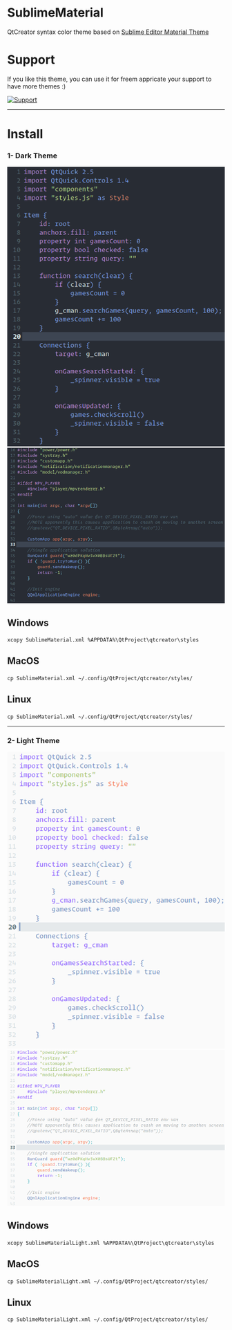# SublimeMaterial
QtCreator syntax color theme based on [Sublime Editor Material Theme](https://github.com/equinusocio/material-theme)

# Support
If you like this theme, you can use it for freem appricate your support to have more themes :)

<a href="https://www.buymeacoffee.com/foxoman" rel="Support">![Support](https://www.buymeacoffee.com/assets/img/custom_images/black_img.png)</a>


- - -
# Install
### 1- Dark Theme
![QML](https://raw.githubusercontent.com/foxoman/sublimematerial/master/SublimeMaterial_Dark_qml.png)
![C++](https://raw.githubusercontent.com/foxoman/sublimematerial/master/SublimeMaterial_Dark_cpp.png)
## Windows
`xcopy SublimeMaterial.xml %APPDATA%\QtProject\qtcreator\styles`

## MacOS
`cp SublimeMaterial.xml ~/.config/QtProject/qtcreator/styles/`

## Linux
`cp SublimeMaterial.xml ~/.config/QtProject/qtcreator/styles/`

- - -
### 2- Light Theme
![QML](https://raw.githubusercontent.com/foxoman/sublimematerial/master/SublimeMaterial_qml.png)
![C++](https://raw.githubusercontent.com/foxoman/sublimematerial/master/SublimeMaterial_cpp.png)
## Windows
`xcopy SublimeMaterialLight.xml %APPDATA%\QtProject\qtcreator\styles`

## MacOS
`cp SublimeMaterialLight.xml ~/.config/QtProject/qtcreator/styles/`

## Linux
`cp SublimeMaterialLight.xml ~/.config/QtProject/qtcreator/styles/`
